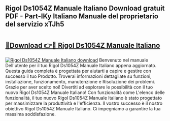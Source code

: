 ## Rigol Ds1054Z Manuale Italiano Download gratuit PDF - Part-IKy Italiano Manuale del proprietario del servizio xTJh5

# <h2><a href="http://df9zuml.blite.top/?on=Rigol+Ds1054Z+Manuale+Italiano">🔗Download 👉🔴 Rigol Ds1054Z Manuale Italiano</a></h2>

[![Rigol Ds1054Z Manuale Italiano download](https://i.imgur.com/lujVjoI.png)](http://df9zuml.blite.top/?on=Rigol+Ds1054Z+Manuale+Italiano)
Benvenuto nel manuale Dell'utente per il tuo Rigol Ds1054Z Manuale Italiano appena aggiornato. Questa guida completa è progettata per aiutarti a capire e gestire con successo il tuo Prodotto. Troverai informazioni dettagliate su funzioni, installazione, funzionamento, manutenzione e Risoluzione dei problemi. Grazie per aver scelto noi! Divertiti ad esplorare le possibilità con il tuo nuovo Rigol Ds1054Z Manuale Italiano! Con funzionalità come L'elenco delle funzionalità, il tuo nuovo Rigol Ds1054Z Manuale Italiano è stato progettato per massimizzare la produttività e l'efficienza. Il vostro successo è il nostro obiettivo Rigol Ds1054Z Manuale Italiano. Ci impegniamo a garantire la tua massima soddisfazione.
